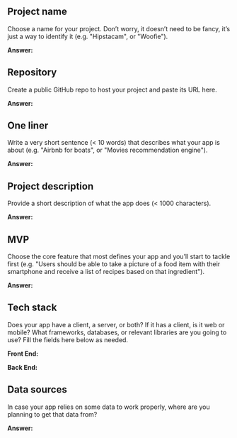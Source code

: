 ## Project name

Choose a name for your project. Don’t worry, it doesn’t need to be fancy, it’s just a way to identify it (e.g. "Hipstacam", or "Woofie").

**Answer:**

## Repository

Create a public GitHub repo to host your project and paste its URL here.

**Answer:**

## One liner

Write a very short sentence (< 10 words) that describes what your app is about (e.g. "Airbnb for boats", or "Movies recommendation engine").

**Answer:**

## Project description

Provide a short description of what the app does (< 1000 characters).

**Answer:**

## MVP

Choose the core feature that most defines your app and you’ll start to tackle first (e.g. "Users should be able to take a picture of a food item with their smartphone and receive a list of recipes based on that ingredient").

**Answer:**

## Tech stack

Does your app have a client, a server, or both? If it has a client, is it web or mobile? What frameworks, databases, or relevant libraries are you going to use? Fill the fields here below as needed.

**Front End:**

**Back End:**

## Data sources

In case your app relies on some data to work properly, where are you planning to get that data from?

**Answer:**
